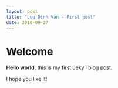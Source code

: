 ```yaml
---
layout: post
title: "Luu Dinh Van - First post"
date: 2018-09-27
---
```


# Welcome

**Hello world**, this is my first Jekyll blog post.

I hope you like it!
